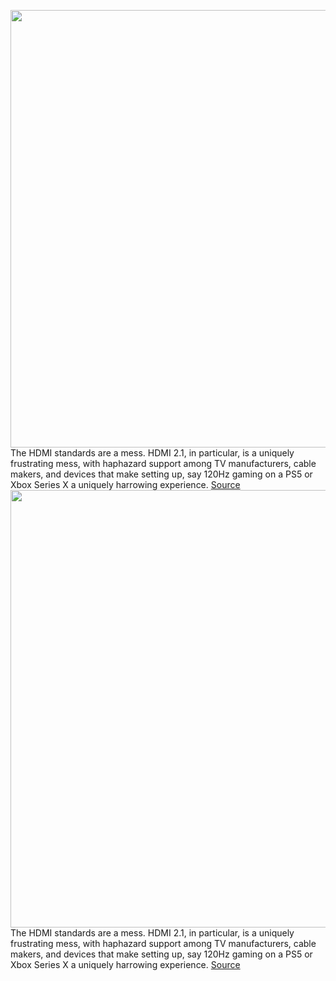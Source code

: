 <img src='https://cdn.vox-cdn.com/thumbor/1D9K4AgSXzUYejbxYannD3fl66s=/0x0:1000x670/1200x800/filters:focal(420x255:580x415)/cdn.vox-cdn.com/uploads/chorus_image/image/70326441/shutterstock_123837283.0.jpg' width='700px' /><br/>
The HDMI standards are a mess. HDMI 2.1, in particular, is a uniquely frustrating mess, with haphazard support among TV manufacturers, cable makers, and devices that make setting up, say 120Hz gaming on a PS5 or Xbox Series X a uniquely harrowing experience.
<a href='https://www.theverge.com/2021/12/29/22856103/hdmi-2-1a-spec-standard-mess-cables-source-based-tone-mapping-ces-2022'> Source <a/><img src='https://cdn.vox-cdn.com/thumbor/1D9K4AgSXzUYejbxYannD3fl66s=/0x0:1000x670/1200x800/filters:focal(420x255:580x415)/cdn.vox-cdn.com/uploads/chorus_image/image/70326441/shutterstock_123837283.0.jpg' width='700px' /><br/>
The HDMI standards are a mess. HDMI 2.1, in particular, is a uniquely frustrating mess, with haphazard support among TV manufacturers, cable makers, and devices that make setting up, say 120Hz gaming on a PS5 or Xbox Series X a uniquely harrowing experience.
<a href='https://www.theverge.com/2021/12/29/22856103/hdmi-2-1a-spec-standard-mess-cables-source-based-tone-mapping-ces-2022'> Source <a/>